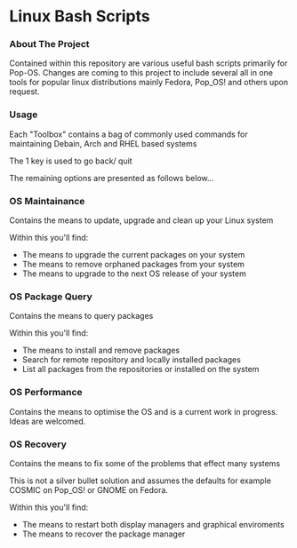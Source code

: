 Linux Bash Scripts
==================

### About The Project

Contained within this repository are various useful bash scripts primarily for Pop-OS. Changes are coming to this project to include several all in one tools for popular linux distributions mainly Fedora, Pop_OS! and others upon request.

### Usage

Each "Toolbox" contains a bag of commonly used commands for maintaining Debain, Arch and RHEL based systems

The 1 key is used to go back/ quit

The remaining options are presented as follows below...

### OS Maintainance

Contains the means to update, upgrade and clean up your Linux system

Within this you'll find:

- The means to upgrade the current packages on your system
- The means to remove orphaned packages from your system
- The means to upgrade to the next OS release of your system

### OS Package Query

Contains the means to query packages

Within this you'll find:

- The means to install and remove packages
- Search for remote repository and locally installed packages
- List all packages from the repositories or installed on the system

### OS Performance

Contains the means to optimise the OS and is a current work in progress. Ideas are welcomed.

### OS Recovery

Contains the means to fix some of the problems that effect many systems 

This is not a silver bullet solution and assumes the defaults for example COSMIC on Pop_OS! or GNOME on Fedora.

Within this you'll find:

- The means to restart both display managers and graphical enviroments
- The means to recover the package manager
